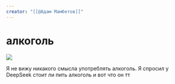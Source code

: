 ```yaml
---
creator: "[[@Адам Мамбетов]]"
---
```


# алкоголь

![](https://youtu.be/EQMUlcy0WZA?si=ytxtXYxUElrCQaQC)

Я не вижу никакого смысла употреблять алкоголь. Я спросил у DeepSeek стоит ли пить алкоголь и вот что он тт

